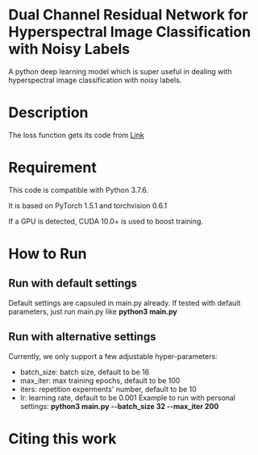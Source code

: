 # Dual Channel Residual Network for Hyperspectral Image Classification with Noisy Labels
A python deep learning model which is super useful in dealing with hyperspectral image classification with noisy labels.
# Description
The loss function gets its code from [Link](https://github.com/HanxunH/Active-Passive-Losses)
# Requirement
This code is compatible with Python 3.7.6.

It is based on PyTorch 1.5.1 and torchvision 0.6.1

If a GPU is detected, CUDA 10.0+ is used to boost training.
# How to Run
## Run with default settings
Default settings are capsuled in main.py already. If tested with default parameters, just run main.py like **python3 main.py**
## Run with alternative settings
Currently, we only support a few adjustable hyper-parameters:
- batch_size: batch size, default to be 16
- max_iter: max training epochs, default to be 100
- iters: repetition experments' number, default to be 10
- lr: learning rate, default to be 0.001
Example to run with personal settings: **python3 main.py --batch_size 32 --max_iter 200**
# Citing this work
